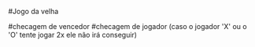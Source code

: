 #Jogo da velha

#checagem de vencedor
#checagem de jogador (caso o jogador 'X' ou o 'O' tente jogar 2x ele não irá conseguir)
